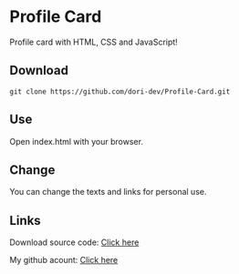 # Profile Card
Profile card with HTML, CSS and JavaScript!

## Download
```
git clone https://github.com/dori-dev/Profile-Card.git
```



## Use
Open index.html with your browser.

## Change
You can change the texts and links for personal use.

## Links


Download source code: [Click here](https://github.com/dori-dev/Profile-Card/archive/refs/heads/main.zip)

My github acount: [Click here](https://github.com/dori-dev/)
